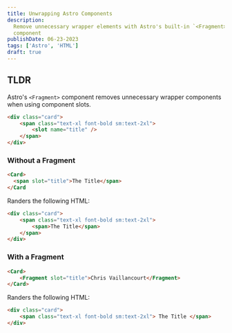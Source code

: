 ```yaml
---
title: Unwrapping Astro Components
description:
  Remove unnecessary wrapper elements with Astro's built-in `<Fragment>`
  component
publishDate: 06-23-2023
tags: ['Astro', 'HTML']
draft: true
---
```


## TLDR

Astro's `<Fragment>` component removes unnecessary wrapper components when using
component slots.

```html
<div class="card">
	<span class="text-xl font-bold sm:text-2xl">
		<slot name="title" />
	</span>
</div>
```

### Without a Fragment

```html
<Card>
  <span slot="title">The Title</span>
</Card
```

Randers the following HTML:

```html
<div class="card">
	<span class="text-xl font-bold sm:text-2xl">
		<span>The Title</span>
	</span>
</div>
```

### With a Fragment

```html
<Card>
	<Fragment slot="title">Chris Vaillancourt</Fragment>
</Card>
```

Randers the following HTML:

```html
<div class="card">
	<span class="text-xl font-bold sm:text-2xl"> The Title </span>
</div>
```
